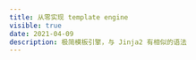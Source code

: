 ```yaml
---
title: 从零实现 template engine
visible: true
date: 2021-04-09
description: 极简模板引擎，与 Jinja2 有相似的语法
---
```


